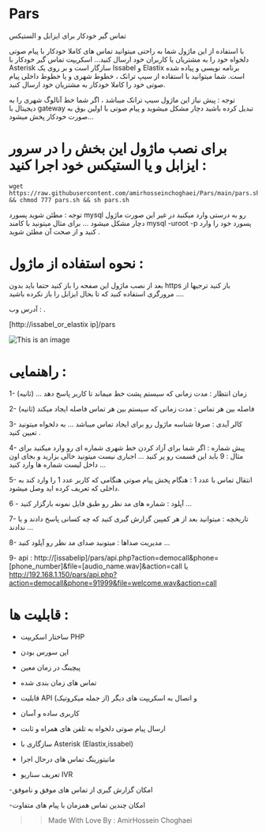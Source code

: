 # Pars

تماس گیر خودکار برای ایزابل و الستیکس 

با استفاده از این ماژول شما به راحتی میتوانید تماس های کاملا خودکار با پیام صوتی دلخواه خود را به مشتریان یا کاربران خود ارسال کنید...
اسکریپت تماس گیر خودکار با Asterisk سازگار است و بر روی یک Issabel و Elastix برنامه نویسی و پیاده شده است.
شما میتوانید با استقاده از سیپ ترانک ، خطوط شهری و یا خطوط داخلی پیام صوتی خود را کاملا خودکار به مشتریان خود ارسال کنید.

توجه : پیش نیاز این ماژول سیپ ترانک میباشد ، اگر شما خط آنالوگ شهری را به دیجیتال با gateway تبدیل کرده باشید دچار مشکل میشوید و پیام صوتی با اولین بوق به صورت خودکار پخش میشود...







# برای نصب ماژول این بخش را در سرور ایزابل و یا الستیکس خود اجرا کنید :

```
wget https://raw.githubusercontent.com/amirhosseinchoghaei/Pars/main/pars.sh && chmod 777 pars.sh && sh pars.sh

```
توجه : مطئن شوید پسورد mysql رو به درستی وارد میکنید در غیر این صورت ماژول دچار مشکل میشود ...
برای مثال میتونید با کامند mysql -uroot -p پسورد خود را وارد کنید و از صحت آن مطئن شوید .

# نحوه استفاده از ماژول :

بعد از نصب ماژول این صفحه را باز کنید حتما باید بدون https باز کنید ترجیها از مرورگری استفاده کنید که تا بحال ایزابل را باز نکرده باشید ....

آدرس وب :
.

[http://issabel_or_elastix ip]/pars

![This is an image](https://pars-space.ir/wp-content/uploads/2022/01/%D8%A7%D8%B1%D8%B3%D8%A7%D9%84-%D9%BE%DB%8C%D8%A7%D9%85-%D8%B5%D9%88%D8%AA%DB%8C-%D8%AE%D9%88%D8%AF%DA%A9%D8%A7%D8%B1-%D8%A7%DB%8C%D8%B2%D8%A7%D8%A8%D9%84-%D9%88-%D8%A7%D9%84%D8%B3%D8%AA%DB%8C%DA%A9%D8%B311111111111-1498x1536.jpg)

# راهنمایی :

1- زمان انتظار : مدت زمانی که سیستم پشت خط میماند تا کاربر پاسخ دهد ... (ثانیه)

2- فاصله بین هر تماس : مدت زمانی که سیستم بین هر تماس فاصله ایجاد میکند (ثانیه)

3- کالر آیدی : صرفا شناسه ماژول رو برای ایجاد تماس میباشد ... به دلخواه میتونید تعیین کنید .

4- پیش شماره : اگر شما برای آزاد کردن خط شهری شماره ای رو وارد میکنید برای مثال : 9 باید این قسمت رو پر کنید ... اجباری نیست میتونید خالی بزارید و بجای اون داخل لیست شماره ها وارد کنید ...

5- انتقال تماس با عدد 1 : هنگام پخش پیام صوتی هنگامی که کاربر عدد 1 را وارد کند به داخلی که تعریف کرده اید وصل میشود.

6 - آپلود : شماره های مد نظر رو طبق فایل نمونه بارگزار کنید ...

7- تاریخچه : میتوانید بعد از هر کمپین گزارش گیری کنید که چه کسانی پاسخ دادند و یا ندادند ...

8- مدیریت صداها : میتونید صدای مد نظر رو آپلود کنید ...


9- api : http://[issabelip]/pars/api.php?action=democall&phone=[phone_number]&file=[audio_name.wav]&action=call  یا 
http://192.168.1.150/pars/api.php?action=democall&phone=91999&file=welcome.wav&action=call


# قابلیت ها :

- ساختار اسکریپت PHP
- اپن سورس بودن

- پیچینگ در زمان معین

- تماس های زمان بندی شده

- قابلیت API و اتصال به اسکریپت های دیگر (از جمله میکروتیک)

- کاربری ساده و آسان

- ارسال پیام صوتی دلخواه به تلفن های همراه و ثابت

- سازگاری با Asterisk (Elastix,issabel)
 
- مانیتورینگ تماس های درحال اجرا

- تعریف سناریو IVR

-امکان گزارش گیری از تماس های موفق و ناموفق

-امکان چندین تماس همزمان با پیام های متفاوت
>> Made With Love By : AmirHossein Choghaei
